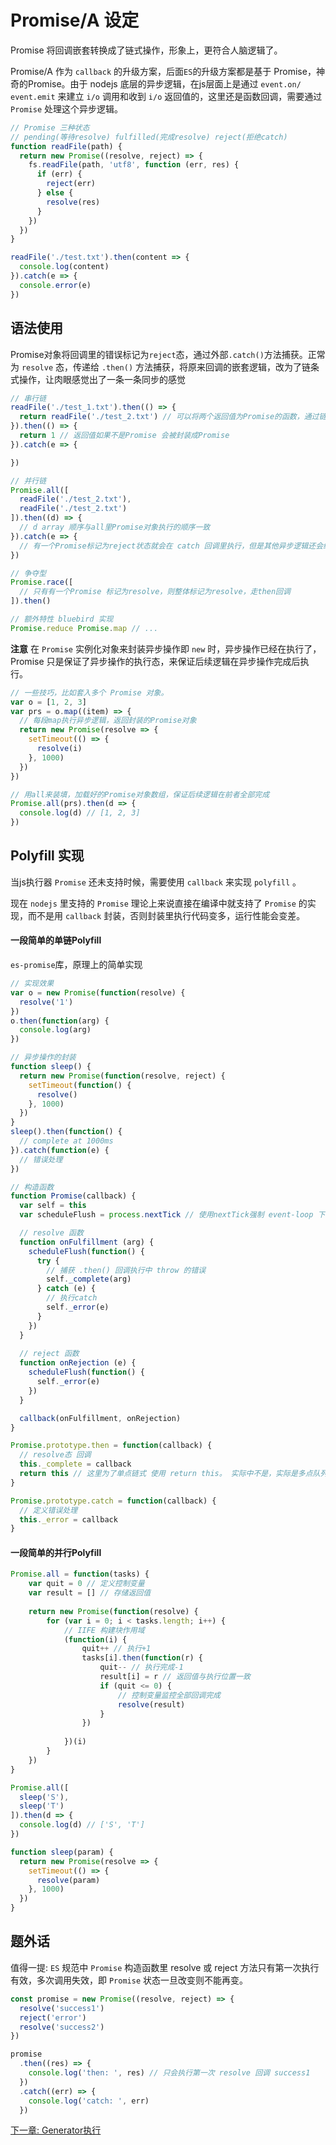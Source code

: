 # Promise/A 设定

Promise 将回调嵌套转换成了链式操作，形象上，更符合人脑逻辑了。

Promise/A 作为 `callback` 的升级方案，后面`ES`的升级方案都是基于 Promise，神奇的Promise。由于 nodejs 底层的异步逻辑，在js层面上是通过 `event.on/ event.emit` 来建立 `i/o` 调用和收到 `i/o` 返回值的，这里还是函数回调，需要通过 `Promise` 处理这个异步逻辑。

```js
// Promise 三种状态 
// pending(等待resolve) fulfilled(完成resolve) reject(拒绝catch)
function readFile(path) {
  return new Promise((resolve, reject) => {
    fs.readFile(path, 'utf8', function (err, res) {
      if (err) {
        reject(err)
      } else {
        resolve(res)
      }
    })
  })
}

readFile('./test.txt').then(content => {
  console.log(content)
}).catch(e => {
  console.error(e)
})
```

## 语法使用
Promise对象将回调里的错误标记为`reject`态，通过外部`.catch()`方法捕获。正常为 `resolve` 态，传递给 `.then()` 方法捕获，将原来回调的嵌套逻辑，改为了链条式操作，让肉眼感觉出了一条一条同步的感觉
```javascript
// 串行链
readFile('./test_1.txt').then(() => {
  return readFile('./test_2.txt') // 可以将两个返回值为Promise的函数，通过链路上return接上，然后统一在catch中处理错误
}).then(() => {
  return 1 // 返回值如果不是Promise 会被封装成Promise
}).catch(e => {

})
```
```js
// 并行链
Promise.all([
  readFile('./test_2.txt'),
  readFile('./test_2.txt')
]).then((d) => {
  // d array 顺序与all里Promise对象执行的顺序一致
}).catch(e => {
  // 有一个Promise标记为reject状态就会在 catch 回调里执行，但是其他异步逻辑还会继续走，比如数据库插入操作
})
```

```js
// 争夺型
Promise.race([
  // 只有有一个Promise 标记为resolve，则整体标记为resolve，走then回调
]).then()

// 额外特性 bluebird 实现
Promise.reduce Promise.map // ... 
```

**注意** 在 `Promise` 实例化对象来封装异步操作即 `new` 时，异步操作已经在执行了，Promise 只是保证了异步操作的执行态，来保证后续逻辑在异步操作完成后执行。
```js
// 一些技巧，比如套入多个 Promise 对象。
var o = [1, 2, 3]
var prs = o.map((item) => {
  // 每段map执行异步逻辑，返回封装的Promise对象
  return new Promise(resolve => {
    setTimeout(() => {
      resolve(i)
    }, 1000)
  })
})

// 用all来装填，加载好的Promise对象数组，保证后续逻辑在前者全部完成
Promise.all(prs).then(d => {
  console.log(d) // [1, 2, 3]
})

```

## Polyfill 实现
当js执行器 `Promise` 还未支持时候，需要使用 `callback` 来实现 `polyfill` 。 

现在 `nodejs` 里支持的 `Promise` 理论上来说直接在编译中就支持了 `Promise` 的实现，而不是用 `callback` 封装，否则封装里执行代码变多，运行性能会变差。

#### 一段简单的单链Polyfill
`es-promise`库，原理上的简单实现
```js
// 实现效果
var o = new Promise(function(resolve) {
  resolve('1')
})
o.then(function(arg) {
  console.log(arg)
})

// 异步操作的封装
function sleep() {
  return new Promise(function(resolve, reject) {
    setTimeout(function() {
      resolve()
    }, 1000)
  })
}
sleep().then(function() {
  // complete at 1000ms
}).catch(function(e) {
  // 错误处理
})
```

```js
// 构造函数
function Promise(callback) {
  var self = this
  var scheduleFlush = process.nextTick // 使用nextTick强制 event-loop 下次执行js，达到异步执行效果，防止 resolve 同步函数

  // resolve 函数
  function onFulfillment (arg) {
    scheduleFlush(function() {
      try {
        // 捕获 .then() 回调执行中 throw 的错误
        self._complete(arg)
      } catch (e) {
        // 执行catch
        self._error(e)
      }
    })
  }
  
  // reject 函数
  function onRejection (e) {
    scheduleFlush(function() {
      self._error(e)
    })
  }

  callback(onFulfillment, onRejection)
}

Promise.prototype.then = function(callback) {
  // resolve态 回调
  this._complete = callback
  return this // 这里为了单点链式 使用 return this。 实际中不是，实际是多点队列数组, 每次返回一个新的 Promise，对应减少队列元素，蛮复杂的
}

Promise.prototype.catch = function(callback) {
  // 定义错误处理
  this._error = callback
}
```
#### 一段简单的并行Polyfill
```js
Promise.all = function(tasks) {
	var quit = 0 // 定义控制变量
	var result = [] // 存储返回值
	
	return new Promise(function(resolve) {
		for (var i = 0; i < tasks.length; i++) {
			// IIFE 构建块作用域
			(function(i) {
				quit++ // 执行+1
				tasks[i].then(function(r) {
					quit-- // 执行完成-1
					result[i] = r // 返回值与执行位置一致
					if (quit <= 0) {
						// 控制变量监控全部回调完成
						resolve(result)
					}
				})
				
			})(i)
		}
	})
}

Promise.all([
  sleep('S'),
  sleep('T')
]).then(d => {
  console.log(d) // ['S', 'T']
})

function sleep(param) {
  return new Promise(resolve => {
    setTimeout(() => {
      resolve(param)
    }, 1000)
  })
}
```

## 题外话
值得一提: `ES` 规范中 `Promise` 构造函数里 resolve 或 reject 方法只有第一次执行有效，多次调用失效，即 `Promise` 状态一旦改变则不能再变。
```js
const promise = new Promise((resolve, reject) => {
  resolve('success1')
  reject('error')
  resolve('success2')
})

promise
  .then((res) => {
    console.log('then: ', res) // 只会执行第一次 resolve 回调 success1
  })
  .catch((err) => {
    console.log('catch: ', err)
  })
```

[下一章: Generator执行](Generator执行.md)